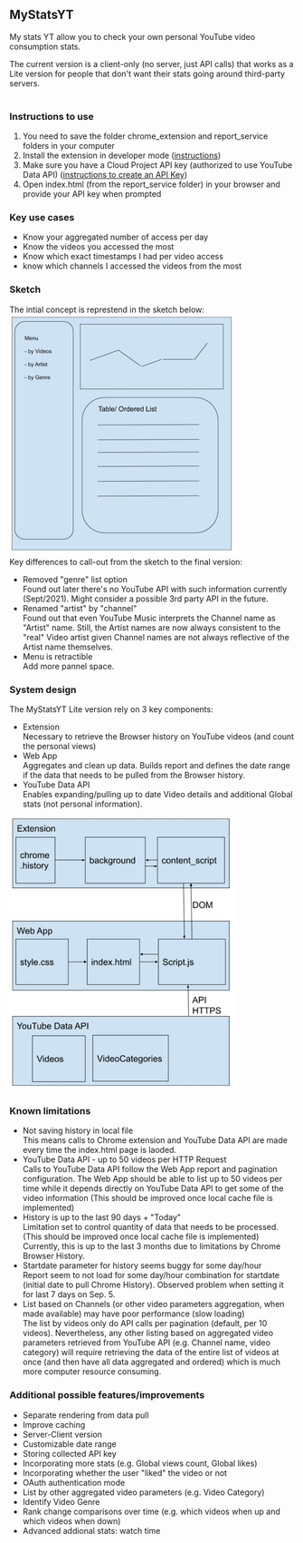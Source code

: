 ## MyStatsYT
My stats YT allow you to check your own personal YouTube video consumption stats.

The current version is a client-only (no server, just API calls) that works as a Lite version for people that don't want their stats going around third-party servers. 
<br>
<br>

### Instructions to use
1. You need to save the folder chrome_extension and report_service folders in your computer
2. Install the extension in developer mode ([instructions](https://developer.chrome.com/docs/extensions/mv3/faq/#:~:text=You%20can%20start%20by%20turning,a%20packaged%20extension%2C%20and%20more.))
3. Make sure you have a Cloud Project API key (authorized to use YouTube Data API) ([instructions to create an API Key](https://developers.google.com/youtube/registering_an_application))
4. Open index.html (from the report_service folder) in your browser and provide your API key when prompted

### Key use cases
- Know your aggregated number of access per day
- Know the videos you accessed the most
- Know which exact timestamps I had per video access
- know which channels I accessed the videos from the most

### Sketch
The intial concept is represtend in the sketch below: 
<br>
![new repo](./assets/sketch.png)
<br>
Key differences to call-out from the sketch to the final version: 
- Removed "genre" list option  
  Found out later there's no YouTube API with such information currently (Sept/2021). Might consider a possible 3rd party API in the future.
- Renamed "artist" by "channel"  
  Found out that even YouTube Music interprets the Channel name as "Artist" name. Still, the Artist names are now always consistent to the "real" Video artist given Channel names are not always reflective of the Artist name themselves. 
- Menu is retractible  
  Add more pannel space. 


### System design
The MyStatsYT Lite version rely on 3 key components: 
- Extension  
  Necessary to retrieve the Browser history on YouTube videos (and count the personal views)
- Web App  
  Aggregates and clean up data. Builds report and defines the date range if the data that needs to be pulled from the Browser history. 
- YouTube Data API  
  Enables expanding/pulling up to date Video details and additional Global stats (not personal information). 

![new repo](./assets/system_design.png)
<br>


### Known limitations
- Not saving history in local file  
  This means calls to Chrome extension and YouTube Data API are made every time the index.html page is laoded.
- YouTube Data API - up to 50 videos per HTTP Request  
  Calls to YouTube Data API follow the Web App report and pagination configuration. The Web App should be able to list up to 50 videos per time while it depends directly on YouTube Data API to get some of the video information (This should be improved  once local cache file is implemented)
- History is up to the last 90 days + "Today"  
  Limitation set to control quantity of data that needs to be processed. (This should be improved  once local cache file is implemented)
  Currently, this is up to the last 3 months due to limitations by Chrome Browser History. 
- Startdate parameter for history seems buggy for some day/hour   
  Report seem to not load for some day/hour combination for startdate (initial date to pull Chrome History). Observed problem when setting it for last 7 days on Sep. 5. 
- List based on Channels (or other video parameters aggregation, when made available) may have poor performance (slow loading)  
  The list by videos only do API calls per pagination (default, per 10 videos).
  Nevertheless, any other listing based on aggregated video parameters retrieved from YouTube API (e.g. Channel name, video category) will require retrieving 
  the data of the entire list of videos at once (and then have all data aggregated and ordered) which is much more computer resource consuming. 
  
  
### Additional possible features/improvements
- Separate rendering from data pull 
- Improve caching 
- Server-Client version 
- Customizable date range
- Storing collected API key
- Incorporating more stats (e.g. Global views count, Global likes) 
- Incorporating whether the user "liked" the video or not
- OAuth authentication mode
- List by other aggregated video parameters (e.g. Video Category)
- Identify Video Genre
- Rank change comparisons over time (e.g. which videos when up and which videos when down)
- Advanced addional stats: watch time


  

